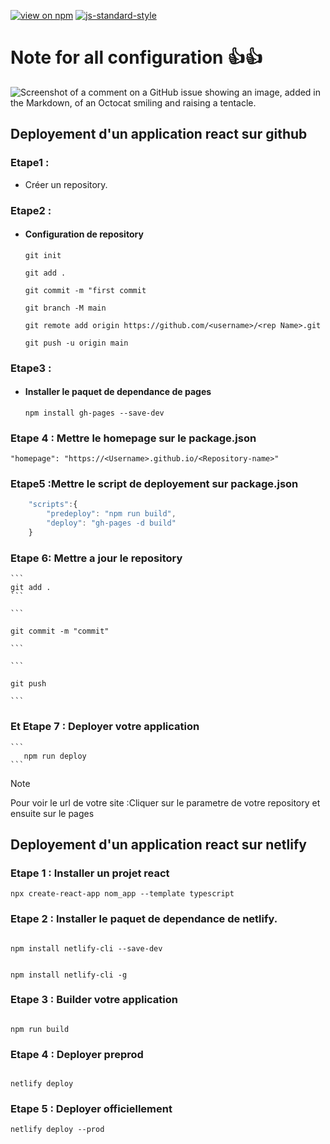 [![view on npm](https://badgen.net/npm/v/command-line-args)](https://www.npmjs.org/package/command-line-args)
[![js-standard-style](https://img.shields.io/badge/code%20style-standard-brightgreen.svg)](#)

# Note for all configuration :+1::+1:

![Screenshot of a comment on a GitHub issue showing an image, added in the Markdown, of an Octocat smiling and raising a tentacle.](https://myoctocat.com/assets/images/base-octocat.svg)

## Deployement d'un application react sur github

### Etape1 :

- Créer un repository.

### Etape2 :

- #### Configuration de repository

  ```
  git init
  ```

  ```
  git add .
  ```

  ```
  git commit -m "first commit
  ```

  ```
  git branch -M main
  ```

  ```
  git remote add origin https://github.com/<username>/<rep Name>.git
  ```

  ```
  git push -u origin main
  ```

### Etape3 :

- #### Installer le paquet de dependance de pages

  ```
  npm install gh-pages --save-dev
  ```

### Etape 4 : Mettre le homepage sur le package.json

```
"homepage": "https://<Username>.github.io/<Repository-name>"
```

### Etape5 :Mettre le script de deployement sur package.json

```js
    "scripts":{
        "predeploy": "npm run build",
        "deploy": "gh-pages -d build"
    }
```

### Etape 6: Mettre a jour le repository

    ```
    git add .
    ```

    ```

    git commit -m "commit"

    ```

    ```

    git push

    ```

### Et Etape 7 : Deployer votre application

    ```
       npm run deploy
    ```

> [!NOTE]
> Pour voir le url de votre site :Cliquer sur le parametre de votre repository et ensuite sur le pages

## Deployement d'un application react sur netlify

### Etape 1 : Installer un projet react

```
npx create-react-app nom_app --template typescript

```

### Etape 2 : Installer le paquet de dependance de netlify.

```

npm install netlify-cli --save-dev

```

```

npm install netlify-cli -g

```

### Etape 3 : Builder votre application

```

npm run build

```

### Etape 4 : Deployer preprod

```

netlify deploy

```

### Etape 5 : Deployer officiellement

```
netlify deploy --prod
```
